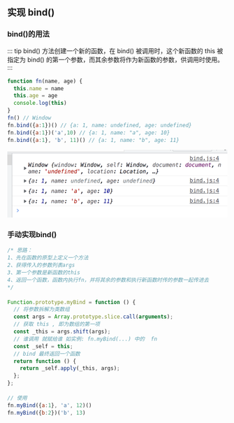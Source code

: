 ## 实现 bind()

### bind()的用法
::: tip
bind() 方法创建一个新的函数，在 bind() 被调用时，这个新函数的 this 被指定为 bind() 的第一个参数，而其余参数将作为新函数的参数，供调用时使用。
:::
```js
function fn(name, age) {
  this.name = name
  this.age = age
  console.log(this)
}
fn() // Window
fn.bind({a:1})() // {a: 1, name: undefined, age: undefined}
fn.bind({a:1})('a',10) // {a: 1, name: "a", age: 10}
fn.bind({a:1}, 'b', 11)() // {a: 1, name: "b", age: 11}
```
![bind函数](/images/bind-1.png)

### 手动实现bind()

```js
/* 思路：
1、先在函数的原型上定义一个方法
2、获得传入的参数列表args
3、第一个参数是新函数的this
4、返回一个函数，函数内执行fn，并将其余的参数和执行新函数时传的参数一起传进去
*/

Function.prototype.myBind = function () {
  // 将参数拆解为类数组
  const args = Array.prototype.slice.call(arguments);
  // 获取 this , 即为数组的第一项
  const _this = args.shift(args);
  // 谁调用 就赋给谁 如实例: fn.myBind(...) 中的  fn
  const _self = this;
  // bind 最终返回一个函数
  return function () {
    return _self.apply(_this, args);
  };
};

// 使用
fn.myBind({a:1}, 'a', 12)()
fn.myBind({b:2})('b', 13)
```

